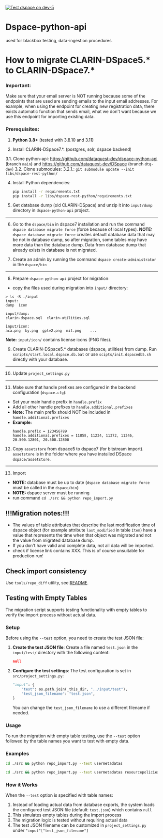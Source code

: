 [![Test dspace on dev-5](https://github.com/dataquest-dev/dspace-blackbox-testing/actions/workflows/test.yml/badge.svg)](https://github.com/dataquest-dev/dspace-blackbox-testing/actions/workflows/test.yml)

# Dspace-python-api
used for blackbox testing, data-ingestion procedures

# How to migrate CLARIN-DSpace5.* to CLARIN-DSpace7.*

### Important:
Make sure that your email server is NOT running because some of the endpoints that are used
are sending emails to the input email addresses. 
For example, when using the endpoint for creating new registration data, 
there exists automatic function that sends email, what we don't want
because we use this endpoint for importing existing data.

### Prerequisites:
1. **Python 3.8+** (tested with 3.8.10 and 3.11)

2. Install CLARIN-DSpace7.*. (postgres, solr, dspace backend)

3.1. Clone python-api: https://github.com/dataquest-dev/dspace-python-api (branch `main`) and https://github.com/dataquest-dev/DSpace (branch `dtq-dev`)
3.2. Clone submodules:
3.2.1.: `git submodule update --init libs/dspace-rest-python/`

4. Install Python dependencies:
   ```bash
   pip install -r requirements.txt
   pip install -r libs/dspace-rest-python/requirements.txt
   ```

5. Get database dump (old CLARIN-DSpace) and unzip it into `input/dump` directory in `dspace-python-api` project.

***
6. Go to the `dspace/bin` in dspace7 installation and run the command `dspace database migrate force` (force because of local types).
**NOTE:** `dspace database migrate force` creates default database data that may be not in database dump, so after migration, some tables may have more data than the database dump. Data from database dump that already exists in database is not migrated.

7. Create an admin by running the command `dspace create-administrator` in the `dspace/bin`

***
8. Prepare `dspace-python-api` project for migration

- copy the files used during migration into `input/` directory:
```
> ls -R ./input
input:
dump  icon

input/dump:
clarin-dspace.sql  clarin-utilities.sql

input/icon:
aca.png  by.png  gplv2.png  mit.png    ...
```

**Note:** `input/icon/` contains license icons (PNG files).

9. Create CLARIN-DSpace5.* databases (dspace, utilities) from dump.
Run `scripts/start.local.dspace.db.bat` or use `scipts/init.dspacedb5.sh` directly with your database.

***
10. Update `project_settings.py`

***
11. Make sure that handle prefixes are configured in the backend configuration (`dspace.cfg`):
   - Set your main handle prefix in `handle.prefix`
   - Add all other handle prefixes to `handle.additional.prefixes`
   - **Note:** The main prefix should NOT be included in `handle.additional.prefixes`
   - **Example:** 
     ```
     handle.prefix = 123456789
     handle.additional.prefixes = 11858, 11234, 11372, 11346, 20.500.12801, 20.500.12800
     ```

12. Copy `assetstore` from dspace5 to dspace7 (for bitstream import). `assetstore` is in the folder where you have installed DSpace `dspace/assetstore`.

***
13. Import
- **NOTE:** database must be up to date (`dspace database migrate force` must be called in the `dspace/bin`)
- **NOTE:** dspace server must be running
- run command `cd ./src && python repo_import.py`

## !!!Migration notes:!!!
- The values of table attributes that describe the last modification time of dspace object (for example attribute `last_modified` in table `Item`) have a value that represents the time when that object was migrated and not the value from migrated database dump.
- If you don't have valid and complete data, not all data will be imported.
- check if license link contains XXX. This is of course unsuitable for production run!

## Check import consistency

Use `tools/repo_diff` utility, see [README](tools/repo_diff/README.md).

## Testing with Empty Tables

The migration script supports testing functionality with empty tables to verify the import process without actual data. 

### Setup

Before using the `--test` option, you need to create the test JSON file:

1. **Create the test JSON file**: Create a file named `test.json` in the `input/test/` directory with the following content:
   ```json
   null
   ```

2. **Configure the test settings**: The test configuration is set in `src/project_settings.py`:
   ```python
   "input": {
       "test": os.path.join(_this_dir, "../input/test"),
       "test_json_filename": "test.json",
   }
   ```
   
   You can change the `test_json_filename` to use a different filename if needed.

### Usage

To run the migration with empty table testing, use the `--test` option followed by the table names you want to test with empty data.

### Examples

```bash
cd ./src && python repo_import.py --test usermetadatas
```

```bash
cd ./src && python repo_import.py --test usermetadatas resourcepolicies
```

### How it Works

When the `--test` option is specified with table names:
1. Instead of loading actual data from database exports, the system loads the configured test JSON file (default: `test.json`) which contains `null`
2. This simulates empty tables during the import process
3. The migration logic is tested without requiring actual data
4. The test JSON filename can be customized in `project_settings.py` under `"input"["test_json_filename"]`